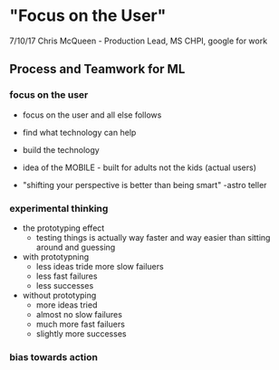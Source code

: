 # "Focus on the User"

7/10/17
Chris McQueen - Production Lead, MS CHPI, google for work

## Process and Teamwork for ML

### focus on the user

+ focus on the user and all else follows
+ find what technology can help
+ build the technology
+ idea of the MOBILE - built for adults not the kids (actual users)

+ "shifting your perspective is better than being smart" -astro teller

### experimental thinking

+ the prototyping effect
  + testing things is actually way faster and way easier than sitting around and guessing
+ with prototypning
  + less ideas tride
  more slow failuers
  + less fast failures
  + less successes
+ without prototyping
  + more ideas tried
  + almost no slow failures 
  + much more fast failuers
  + slightly more successes

### bias towards action


